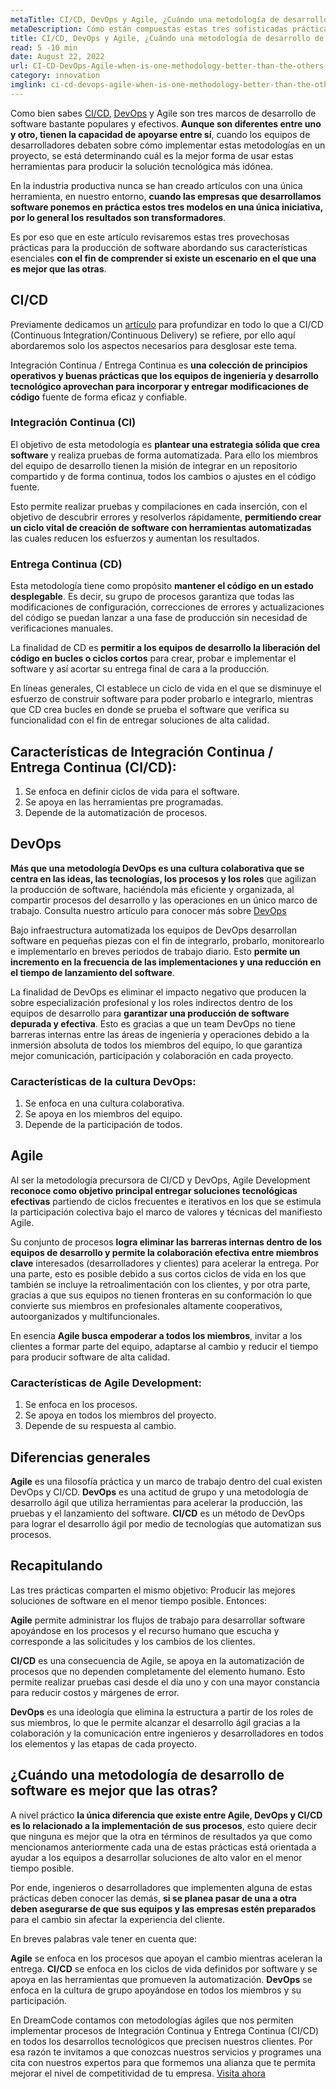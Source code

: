 ```yaml
---
metaTitle: CI/CD, DevOps y Agile, ¿Cuándo una metodología de desarrollo de software es mejor que las otras?
metaDescription: Cómo están compuestas estas tres sofisticadas prácticas para la producción de software y cuáles son sus características funcionales.
title: CI/CD, DevOps y Agile, ¿Cuándo una metodología de desarrollo de software es mejor que las otras?
read: 5 -10 min
date: August 22, 2022
url: CI-CD-DevOps-Agile-when-is-one-methodology-better-than-the-others
category: innovation
imglink: ci-cd-devops-agile-when-is-one-methodology-better-than-the-others.jpg
---
```


Como bien sabes [CI/CD](https://www.dreamcodesoft.com/continuous-integration-and-continuous-delivery), [DevOps](https://www.dreamcodesoft.com/devops-the-recipe-of-success-software-development-for-companies) y Agile son tres marcos de desarrollo de software bastante populares y efectivos. **Aunque son diferentes entre uno y otro, tienen la capacidad de apoyarse entre sí**, cuando los equipos de desarrolladores debaten sobre cómo implementar estas metodologías en un proyecto, se está determinando cuál es la mejor forma de usar estas herramientas para producir la solución tecnológica más idónea.

En la industria productiva nunca se han creado artículos con una única herramienta, en nuestro entorno, **cuando las empresas que desarrollamos software ponemos en práctica estos tres modelos en una única iniciativa, por lo general los resultados son transformadores**.

Es por eso que en este artículo revisaremos estas tres provechosas prácticas para la producción de software abordando sus características esenciales **con el fin de comprender si existe un escenario en el que una es mejor que las otras**.

## CI/CD

Previamente dedicamos un [artículo](https://www.dreamcodesoft.com/continuous-integration-and-continuous-delivery) para profundizar en todo lo que a CI/CD (Continuous Integration/Continuous Delivery) se refiere, por ello aquí abordaremos solo los aspectos necesarios para desglosar este tema.

Integración Continua / Entrega Continua es **una colección de principios operativos y buenas prácticas que los equipos de ingeniería y desarrollo tecnológico aprovechan para incorporar y entregar modificaciones de código** fuente de forma eficaz y confiable.

### Integración Continua (CI)

El objetivo de esta metodología es **plantear una estrategia sólida que crea software** y realiza pruebas de forma automatizada. Para ello los miembros del equipo de desarrollo tienen la misión de integrar en un repositorio compartido y de forma continua, todos los cambios o ajustes en el código fuente.

Esto permite realizar pruebas y compilaciones en cada inserción, con el objetivo de descubrir errores y resolverlos rápidamente, **permitiendo crear un ciclo vital de creación de software con herramientas automatizadas** las cuales reducen los esfuerzos y aumentan los resultados.

### Entrega Continua (CD)

Esta metodología tiene como propósito **mantener el código en un estado desplegable**. Es decir, su grupo de procesos garantiza que todas las modificaciones de configuración, correcciones de errores y actualizaciones del código se puedan lanzar a una fase de producción sin necesidad de verificaciones manuales.

La finalidad de CD es **permitir a los equipos de desarrollo la liberación del código en bucles o ciclos cortos** para crear, probar e implementar el software y así acortar su entrega final de cara a la producción.

En líneas generales, CI establece un ciclo de vida en el que se disminuye el esfuerzo de construir software para poder probarlo e integrarlo, mientras que CD crea bucles en donde se prueba el software que verifica su funcionalidad con el fin de entregar soluciones de alta calidad.

## Características de Integración Continua / Entrega Continua (CI/CD):

1. Se enfoca en definir ciclos de vida para el software.
2. Se apoya en las herramientas pre programadas.
3. Depende de la automatización de procesos.

## DevOps

**Más que una metodología DevOps es una cultura colaborativa que se centra en las ideas, las tecnologías, los procesos y los roles** que agilizan la producción de software, haciéndola más eficiente y organizada, al compartir procesos del desarrollo y las operaciones en un único marco de trabajo. Consulta nuestro artículo para conocer más sobre [DevOps](https://www.dreamcodesoft.com/devops-the-recipe-of-success-software-development-for-companies)

Bajo infraestructura automatizada los equipos de DevOps desarrollan software en pequeñas piezas con el fin de integrarlo, probarlo, monitorearlo e implementarlo en breves periodos de trabajo diario. Esto **permite un incremento en la frecuencia de las implementaciones y una reducción en el tiempo de lanzamiento del software**.

La finalidad de DevOps es eliminar el impacto negativo que producen la sobre especialización profesional y los roles indirectos dentro de los equipos de desarrollo para **garantizar una producción de software depurada y efectiva**. Esto es gracias a que un team DevOps no tiene barreras internas entre las áreas de ingeniería y operaciones debido a la inmersión absoluta de todos los miembros del equipo, lo que garantiza mejor comunicación, participación y colaboración en cada proyecto.

### Características de la cultura DevOps:

1. Se enfoca en una cultura colaborativa.
2. Se apoya en los miembros del equipo.
3. Depende de la participación de todos.

## Agile

Al ser la metodología precursora de CI/CD y DevOps, Agile Development **reconoce como objetivo principal entregar soluciones tecnológicas efectivas** partiendo de ciclos frecuentes e iterativos en los que se estimula la participación colectiva bajo el marco de valores y técnicas del manifiesto Agile.

Su conjunto de procesos **logra eliminar las barreras internas dentro de los equipos de desarrollo y permite la colaboración efectiva entre miembros clave** interesados (desarrolladores y clientes) para acelerar la entrega. Por una parte, esto es posible debido a sus cortos ciclos de vida en los que también se incluye la retroalimentación con los clientes, y por otra parte, gracias a que sus equipos no tienen fronteras en su conformación lo que convierte sus miembros en profesionales altamente cooperativos, autoorganizados y multifuncionales.

En esencia **Agile busca empoderar a todos los miembros**, invitar a los clientes a formar parte del equipo, adaptarse al cambio y reducir el tiempo para producir software de alta calidad.

### Características de Agile Development:

1. Se enfoca en los procesos.
2. Se apoya en todos los miembros del proyecto.
3. Depende de su respuesta al cambio.

## Diferencias generales

**Agile** es una filosofía práctica y un marco de trabajo dentro del cual existen DevOps y CI/CD.
**DevOps** es una actitud de grupo y una metodología de desarrollo ágil que utiliza herramientas para acelerar la producción, las pruebas y el lanzamiento del software.
**CI/CD** es un método de DevOps para lograr el desarrollo ágil por medio de tecnologías que automatizan sus procesos.

## Recapitulando

Las tres prácticas comparten el mismo objetivo: Producir las mejores soluciones de software en el menor tiempo posible. Entonces:

**Agile** permite administrar los flujos de trabajo para desarrollar software apoyándose en los procesos y el recurso humano que escucha y corresponde a las solicitudes y los cambios de los clientes.

**CI/CD** es una consecuencia de Agile, se apoya en la automatización de procesos que no dependen completamente del elemento humano. Esto permite realizar pruebas casi desde el día uno y con una mayor constancia para reducir costos y márgenes de error.

**DevOps** es una ideología que elimina la estructura a partir de los roles de sus miembros, lo que le permite alcanzar el desarrollo ágil gracias a la colaboración y la comunicación entre ingenieros y desarrolladores en todos los elementos y las etapas de cada proyecto.

## ¿Cuándo una metodología de desarrollo de software es mejor que las otras?

A nivel práctico **la única diferencia que existe entre Agile, DevOps y CI/CD es lo relacionado a la implementación de sus procesos**, esto quiere decir que ninguna es mejor que la otra en términos de resultados ya que como mencionamos anteriormente cada una de estas prácticas está orientada a ayudar a los equipos a desarrollar soluciones de alto valor en el menor tiempo posible.

Por ende, ingenieros o desarrolladores que implementen alguna de estas prácticas deben conocer las demás, **si se planea pasar de una a otra deben asegurarse de que sus equipos y las empresas estén preparados** para el cambio sin afectar la experiencia del cliente.

En breves palabras vale tener en cuenta que:

**Agile** se enfoca en los procesos que apoyan el cambio mientras aceleran la entrega.
**CI/CD** se enfoca en los ciclos de vida definidos por software y se apoya en las herramientas que promueven la automatización.
**DevOps** se enfoca en la cultura de grupo apoyándose en todos los miembros y su participación.

En DreamCode contamos con metodologías ágiles que nos permiten implementar procesos de Integración Continua y Entrega Continua (CI/CD) en todos los desarrollos tecnológicos que precisen nuestros clientes. Por esa razón te invitamos a que conozcas nuestros servicios y programes una cita con nuestros expertos para que formemos una alianza que te permita mejorar el nivel de competitividad de tu empresa. [Visita ahora](https://www.dreamcodesoft.com/services)
